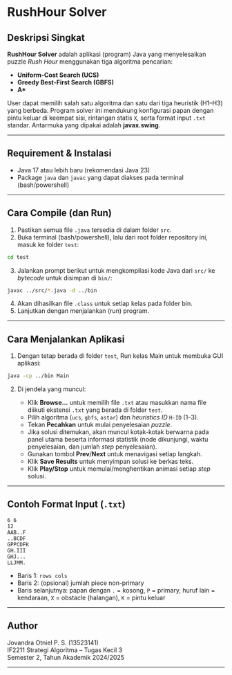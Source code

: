 # RushHour Solver

## Deskripsi Singkat

**RushHour Solver** adalah aplikasi (program) Java yang menyelesaikan puzzle *Rush Hour* menggunakan tiga algoritma pencarian:

* **Uniform-Cost Search (UCS)**
* **Greedy Best-First Search (GBFS)**
* **A\***

User dapat memilih salah satu algoritma dan satu dari tiga heuristik (H1–H3) yang berbeda. Program solver ini mendukung konfigurasi papan dengan pintu keluar di keempat sisi, rintangan statis `X`, serta format input `.txt` standar. Antarmuka yang dipakai adalah **javax.swing**.

---

## Requirement & Instalasi

* Java 17 atau lebih baru (rekomendasi Java 23)
* Package `java` dan `javac` yang dapat diakses pada terminal (bash/powershell)

---

## Cara Compile (dan Run)

1. Pastikan semua file `.java` tersedia di dalam folder `src`.
2. Buka terminal (bash/powershell), lalu dari root folder repository ini, masuk ke folder `test`:
```bash
cd test
```
3. Jalankan prompt berikut untuk mengkompilasi kode Java dari ```src/``` ke _bytecode_ untuk disimpan di ```bin/```:
```bash
javac ../src/*.java -d ../bin
```

4. Akan dihasilkan file `.class` untuk setiap kelas pada folder bin.
5. Lanjutkan dengan menjalankan (run) program.

---

## Cara Menjalankan Aplikasi

1. Dengan tetap berada di folder `test`, Run kelas Main untuk membuka GUI aplikasi:
```bash
java -cp ../bin Main
```
2. Di jendela yang muncul:

   * Klik **Browse…** untuk memilih file `.txt` atau masukkan nama file diikuti ekstensi `.txt` yang berada di folder `test`.
   * Pilih algoritma (`ucs`, `gbfs`, `astar`) dan _heuristics ID_ `H-ID` (1–3).
   * Tekan **Pecahkan** untuk mulai penyelesaian _puzzle_.
   * Jika solusi ditemukan, akan muncul kotak-kotak berwarna pada panel utama beserta informasi statistik (node dikunjungi, waktu penyelesaian, dan jumlah _step_ penyelesaian).
   * Gunakan tombol **Prev**/**Next** untuk menavigasi setiap langkah.
   * Klik **Save Results** untuk menyimpan solusi ke berkas teks.
   * Klik **Play/Stop** untuk memulai/menghentikan animasi setiap _step_ solusi.

---

## Contoh Format Input (`.txt`)

```
6 6
12
AAB..F
..BCDF
GPPCDFK
GH.III
GHJ...
LLJMM.
```

* Baris 1: `rows cols`
* Baris 2: (opsional) jumlah piece non-primary
* Baris selanjutnya: papan dengan `.` = kosong, `P` = primary, huruf lain = kendaraan, `X` = obstacle (halangan), `K` = pintu keluar

---

## Author

Jovandra Otniel P. S. (13523141) <br />
IF2211 Strategi Algoritma – Tugas Kecil 3 <br />
Semester 2, Tahun Akademik 2024/2025 <br />

---